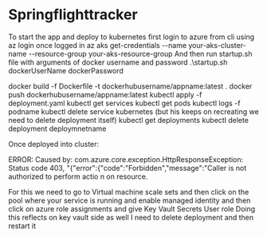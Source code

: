# Springflighttracker
To start the app and deploy to kubernetes 
first login to azure from cli using az login
once logged in
az aks get-credentials --name your-aks-cluster-name --resource-group your-aks-resource-group
And then run startup.sh file with arguments of docker username and password
.\startup.sh dockerUserName dockerPassword

docker build -f Dockerfile -t dockerhubusername/appname:latest .
docker push dockerhubusername/appname:latest
kubectl apply -f deployment.yaml
kubectl get services
kubectl get pods
kubectl logs -f podname
kubectl delete service kubernetes (but his keeps on recreating we need to delete deployment itself)
kubectl get deployments
kubectl delete deployment deploymnetname

Once deployed into cluster:

ERROR: Caused by: com.azure.core.exception.HttpResponseException: Status code 403, "{"error":{"code":"Forbidden","message":"Caller is not authorized to perform actio
n on resource.

For this we need to go to Virtual machine scale sets and then click on the pool where your service is running
and enable managed identity and then click on azure role assignments and give Key Vault Secrets User role
Doing this reflects on key vault side as well
I need to delete deployment and then restart it 

